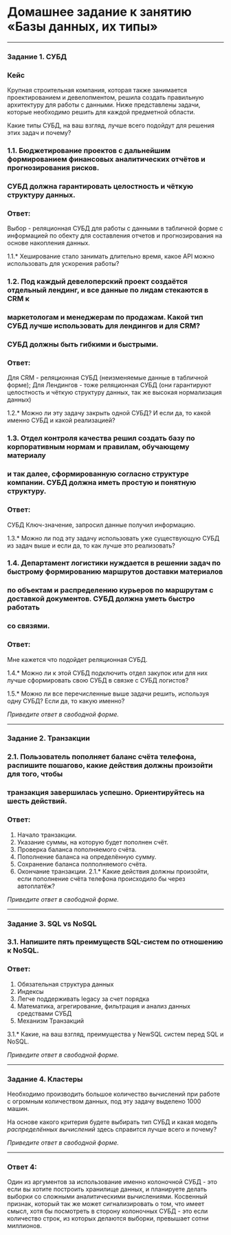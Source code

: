 # Домашнее задание к занятию «Базы данных, их типы»
---

### Задание 1. СУБД

### Кейс
Крупная строительная компания, которая также занимается проектированием и девелопментом, решила создать 
правильную архитектуру для работы с данными. Ниже представлены задачи, которые необходимо решить для
каждой предметной области. 

Какие типы СУБД, на ваш взгляд, лучше всего подойдут для решения этих задач и почему? 
 
### 1.1. Бюджетирование проектов с дальнейшим формированием финансовых аналитических отчётов и прогнозирования рисков.
### СУБД должна гарантировать целостность и чёткую структуру данных.
### Ответ:
Выбор - реляционная СУБД для работы с данными в табличной форме с информацией по обекту для составления отчетов и прогнозирования на основе накопления данных.

1.1.* Хеширование стало занимать длительно время, какое API можно использовать для ускорения работы? 

### 1.2. Под каждый девелоперский проект создаётся отдельный лендинг, и все данные по лидам стекаются в CRM к 
### маркетологам и менеджерам по продажам. Какой тип СУБД лучше использовать для лендингов и для CRM? 
### СУБД должны быть гибкими и быстрыми.

### Ответ:
Для CRM - реляционная СУБД (неизменяемые данные в табличной форме); Для Лендингов - тоже реляционная СУБД (они гарантируют целостность и чёткую структуру данных, так же высокая нормализация данных)

1.2.* Можно ли эту задачу закрыть одной СУБД? И если да, то какой именно СУБД и какой реализацией?

### 1.3. Отдел контроля качества решил создать базу по корпоративным нормам и правилам, обучающему материалу 
### и так далее, сформированную согласно структуре компании. СУБД должна иметь простую и понятную структуру.
### Ответ:
СУБД Ключ-значение, запросил данные получил информацию.

1.3.* Можно ли под эту задачу использовать уже существующую СУБД из задач выше и если да, то как лучше это 
реализовать?

### 1.4. Департамент логистики нуждается в решении задач по быстрому формированию маршрутов доставки материалов 
### по объектам и распределению курьеров по маршрутам с доставкой документов. СУБД должна уметь быстро работать
### со связями.
### Ответ:
Мне кажется что подойдет реляционная СУБД.

1.4.* Можно ли к этой СУБД подключить отдел закупок или для них лучше сформировать свою СУБД в связке с СУБД 
логистов?

1.5.* Можно ли все перечисленные выше задачи решить, используя одну СУБД? Если да, то какую именно?

*Приведите ответ в свободной форме.*

---

### Задание 2. Транзакции

### 2.1. Пользователь пополняет баланс счёта телефона, распишите пошагово, какие действия должны произойти для того, чтобы 
### транзакция завершилась успешно. Ориентируйтесь на шесть действий.
### Ответ:
1. Начало транзакции.
2. Указание суммы, на которую будет пополнен счёт.
3. Проверка баланса пополняемого счёта.
4. Пополнение баланса на определённую сумму.
5. Сохранение баланса полполняемого счёта.
6. Окончание транзакции.
2.1.* Какие действия должны произойти, если пополнение счёта телефона происходило бы через автоплатёж?

*Приведите ответ в свободной форме.*

---

### Задание 3. SQL vs NoSQL

### 3.1. Напишите пять преимуществ SQL-систем по отношению к NoSQL. 
### Ответ:
1. Обязательная структура данных
2. Индексы
3. Легче поддерживать legacy за счет порядка
4. Математика, агрегирование, фильтрация и анализ данных средствами СУБД
5. Механизм Транзакций
   
3.1.* Какие, на ваш взгляд, преимущества у NewSQL систем перед SQL и NoSQL.

*Приведите ответ в свободной форме.*

---

### Задание 4. Кластеры

Необходимо производить большое количество вычислений при работе с огромным количеством данных, под эту задачу 
выделено 1000 машин. 

На основе какого критерия будете выбирать тип СУБД и какая модель *распределённых вычислений* 
здесь справится лучше всего и почему?



*Приведите ответ в свободной форме.*

---
### Ответ 4:
Один из аргументов за использование именно колоночной СУБД - это если вы хотите построить хранилище данных, и планируете делать выборки со сложными аналитическими вычислениями. 
Косвенный признак, который так же может сигнализировать о том, что имеет смысл, хотя бы посмотреть в сторону колоночных СУБД - это если количество строк, из которых делаются выборки, превышает сотни миллионов.
